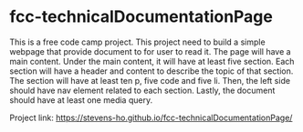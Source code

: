 # fcc-technicalDocumentationPage

This is a free code camp project. This project need to build a simple webpage that provide document to for user to read it. The page will have a main content. Under the main content, it will have at least five section. Each section will have a header and content to describe the topic of that section. The section will have at least ten p, five code and five li. Then, the left side should have nav element related to each section. Lastly, the document should have at least one media query.

Project link: https://stevens-ho.github.io/fcc-technicalDocumentationPage/